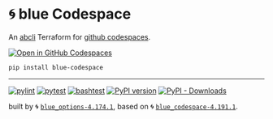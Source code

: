 # 🌀 blue Codespace

An [abcli](https://github.com/kamangir/awesome-bash-cli) Terraform for [github codespaces](https://github.com/features/codespaces).

[![Open in GitHub Codespaces](https://github.com/codespaces/badge.svg)](https://codespaces.new/kamangir/blue-codespace?quickstart=1)


```bash
pip install blue-codespace
```

---


[![pylint](https://github.com/kamangir/blue-codespace/actions/workflows/pylint.yml/badge.svg)](https://github.com/kamangir/blue-codespace/actions/workflows/pylint.yml) [![pytest](https://github.com/kamangir/blue-codespace/actions/workflows/pytest.yml/badge.svg)](https://github.com/kamangir/blue-codespace/actions/workflows/pytest.yml) [![bashtest](https://github.com/kamangir/blue-codespace/actions/workflows/bashtest.yml/badge.svg)](https://github.com/kamangir/blue-codespace/actions/workflows/bashtest.yml) [![PyPI version](https://img.shields.io/pypi/v/blue-codespace.svg)](https://pypi.org/project/blue-codespace/) [![PyPI - Downloads](https://img.shields.io/pypi/dd/blue-codespace)](https://pypistats.org/packages/blue-codespace)

built by 🌀 [`blue_options-4.174.1`](https://github.com/kamangir/awesome-bash-cli), based on 🌀 [`blue_codespace-4.191.1`](https://github.com/kamangir/blue-codespace).
